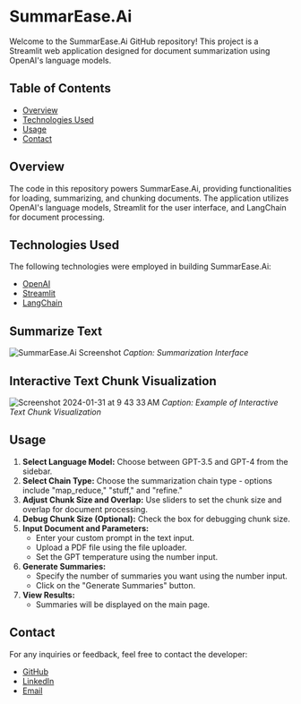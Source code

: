 # SummarEase.Ai

Welcome to the SummarEase.Ai GitHub repository! This project is a Streamlit web application designed for document summarization using OpenAI's language models.

## Table of Contents
- [Overview](#overview)
- [Technologies Used](#technologies-used)
- [Usage](#usage)
- [Contact](#contact)

## Overview
The code in this repository powers SummarEase.Ai, providing functionalities for loading, summarizing, and chunking documents. The application utilizes OpenAI's language models, Streamlit for the user interface, and LangChain for document processing.

## Technologies Used
The following technologies were employed in building SummarEase.Ai:
- [OpenAI](https://openai.com/)
- [Streamlit](https://streamlit.io/)
- [LangChain](https://github.com/Langchain/langchain-community)


## Summarize Text

![SummarEase.Ai Screenshot](https://github.com/Akshat2634/SummarEase.Ai/assets/72593375/858d1fe9-730e-4615-bd07-3a9594853f68)
*Caption: Summarization Interface*

## Interactive Text Chunk Visualization

![Screenshot 2024-01-31 at 9 43 33 AM](https://github.com/Akshat2634/SummarEase.Ai/assets/72593375/9a5c19f5-5ce9-412c-9537-ff7dbf916c5f)
*Caption: Example of Interactive Text Chunk Visualization*


## Usage
1. **Select Language Model:** Choose between GPT-3.5 and GPT-4 from the sidebar.
2. **Select Chain Type:** Choose the summarization chain type - options include "map_reduce," "stuff," and "refine."
3. **Adjust Chunk Size and Overlap:** Use sliders to set the chunk size and overlap for document processing.
4. **Debug Chunk Size (Optional):** Check the box for debugging chunk size.
5. **Input Document and Parameters:**
   - Enter your custom prompt in the text input.
   - Upload a PDF file using the file uploader.
   - Set the GPT temperature using the number input.
6. **Generate Summaries:**
   - Specify the number of summaries you want using the number input.
   - Click on the "Generate Summaries" button.
7. **View Results:**
   - Summaries will be displayed on the main page.

## Contact
For any inquiries or feedback, feel free to contact the developer:
- [GitHub](https://github.com/Akshat2634)
- [LinkedIn](https://www.linkedin.com/in/akshat2634/)
- [Email](mailto:akshatsahu1@gmail.com)


